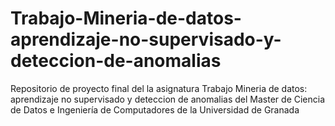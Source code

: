 # Trabajo-Mineria-de-datos-aprendizaje-no-supervisado-y-deteccion-de-anomalias
Repositorio de proyecto final del la asignatura Trabajo Mineria de datos: aprendizaje no supervisado y deteccion de anomalias del Master de Ciencia de Datos e Ingeniería de Computadores de la Universidad de Granada
